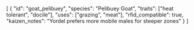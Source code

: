 [
  {
    "id": "goat_pelibuey",
    "species": "Pelibuey Goat",
    "traits": ["heat tolerant", "docile"],
    "uses": ["grazing", "meat"],
    "rfid_compatible": true,
    "kaizen_notes": "Yordel prefers more mobile males for steeper zones"
  }
]

